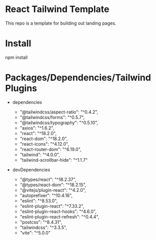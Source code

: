 # React Tailwind Template

This repo is a template for building out landing pages.

# Install
 
npm install

# Packages/Dependencies/Tailwind Plugins

- dependencies
  - "@tailwindcss/aspect-ratio": "^0.4.2",
  - "@tailwindcss/forms": "^0.5.7",
  - "@tailwindcss/typography": "^0.5.10",
  - "axios": "^1.6.2",
  - "react": "^18.2.0",
  - "react-dom": "^18.2.0",
  - "react-icons": "^4.12.0",
  - "react-router-dom": "^6.19.0",
  - "tailwind": "^4.0.0",
  - "tailwind-scrollbar-hide": "^1.1.7"

- devDependencies
  - "@types/react": "^18.2.37",
  - "@types/react-dom": "^18.2.15",
  - "@vitejs/plugin-react": "^4.2.0",
  - "autoprefixer": "^10.4.16",
  - "eslint": "^8.53.0",
  - "eslint-plugin-react": "^7.33.2",
  - "eslint-plugin-react-hooks": "^4.6.0",
  - "eslint-plugin-react-refresh": "^0.4.4",
  - "postcss": "^8.4.31",
  - "tailwindcss": "^3.3.5",
  - "vite": "^5.0.0"



